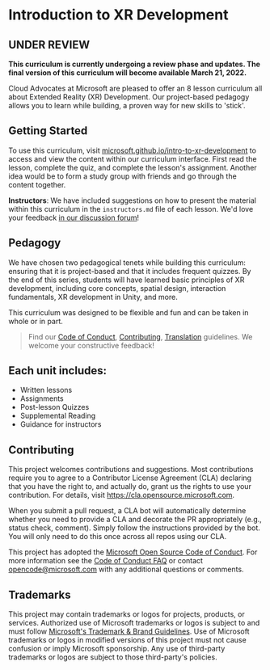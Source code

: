 # Introduction to XR Development

## UNDER REVIEW

**This curriculum is currently undergoing a review phase and updates. The final version of this curriculum will become available March 21, 2022.**

Cloud Advocates at Microsoft are pleased to offer an 8 lesson curriculum all about Extended Reality (XR) Development. Our project-based pedagogy allows you to learn while building, a proven way for new skills to 'stick'.

## Getting Started

To use this curriculum, visit [microsoft.github.io/intro-to-xr-development](https://microsoft.github.io/intro-to-xr-development/) to access and view the content within our curriculum interface. First read the lesson, complete the quiz, and complete the lesson's assignment. Another idea would be to form a study group with friends and go through the content together.

**Instructors**: We have included suggestions on how to present the material within this curriculum in the `instructors.md` file of each lesson.  We'd love your feedback [in our discussion forum](<LINK>)!

## Pedagogy

We have chosen two pedagogical tenets while building this curriculum: ensuring that it is project-based and that it includes frequent quizzes. By the end of this series, students will have learned basic principles of XR development, including core concepts, spatial design, interaction fundamentals, XR development in Unity, and more.

This curriculum was designed to be flexible and fun and can be taken in whole or in part.

> Find our [Code of Conduct](CODE_OF_CONDUCT.md), [Contributing](CONTRIBUTING.md),  [Translation](TRANSLATIONS.md) guidelines. We welcome your constructive feedback!

## Each unit includes:

- Written lessons
- Assignments
- Post-lesson Quizzes
- Supplemental Reading
- Guidance for instructors


## Contributing

This project welcomes contributions and suggestions.  Most contributions require you to agree to a
Contributor License Agreement (CLA) declaring that you have the right to, and actually do, grant us
the rights to use your contribution. For details, visit https://cla.opensource.microsoft.com.

When you submit a pull request, a CLA bot will automatically determine whether you need to provide
a CLA and decorate the PR appropriately (e.g., status check, comment). Simply follow the instructions
provided by the bot. You will only need to do this once across all repos using our CLA.

This project has adopted the [Microsoft Open Source Code of Conduct](https://opensource.microsoft.com/codeofconduct/).
For more information see the [Code of Conduct FAQ](https://opensource.microsoft.com/codeofconduct/faq/) or
contact [opencode@microsoft.com](mailto:opencode@microsoft.com) with any additional questions or comments.

## Trademarks

This project may contain trademarks or logos for projects, products, or services. Authorized use of Microsoft 
trademarks or logos is subject to and must follow 
[Microsoft's Trademark & Brand Guidelines](https://www.microsoft.com/en-us/legal/intellectualproperty/trademarks/usage/general).
Use of Microsoft trademarks or logos in modified versions of this project must not cause confusion or imply Microsoft sponsorship.
Any use of third-party trademarks or logos are subject to those third-party's policies.
